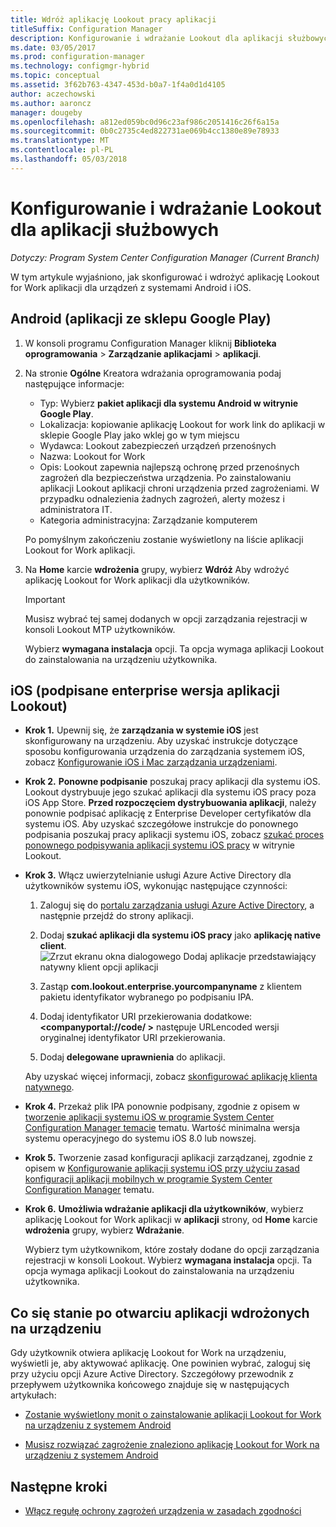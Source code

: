 ```yaml
---
title: Wdróż aplikację Lookout pracy aplikacji
titleSuffix: Configuration Manager
description: Konfigurowanie i wdrażanie Lookout dla aplikacji służbowych.
ms.date: 03/05/2017
ms.prod: configuration-manager
ms.technology: configmgr-hybrid
ms.topic: conceptual
ms.assetid: 3f62b763-4347-453d-b0a7-1f4a0d1d4105
author: aczechowski
ms.author: aaroncz
manager: dougeby
ms.openlocfilehash: a812ed059bc0d96c23af986c2051416c26f6a15a
ms.sourcegitcommit: 0b0c2735c4ed822731ae069b4cc1380e89e78933
ms.translationtype: MT
ms.contentlocale: pl-PL
ms.lasthandoff: 05/03/2018
---
```

# <a name="configure-and-deploy-lookout-for-work-apps"></a>Konfigurowanie i wdrażanie Lookout dla aplikacji służbowych

*Dotyczy: Program System Center Configuration Manager (Current Branch)*

W tym artykule wyjaśniono, jak skonfigurować i wdrożyć aplikację Lookout for Work aplikacji dla urządzeń z systemami Android i iOS.

## <a name="android-google-play-store-app"></a>Android (aplikacji ze sklepu Google Play)
1.  W konsoli programu Configuration Manager kliknij **Biblioteka oprogramowania** > **Zarządzanie aplikacjami** > **aplikacji**.

2.  Na stronie **Ogólne** Kreatora wdrażania oprogramowania podaj następujące informacje:  
    - Typ: Wybierz **pakiet aplikacji dla systemu Android w witrynie Google Play**.
    - Lokalizacja: kopiowanie aplikację Lookout for work link do aplikacji w sklepie Google Play jako wklej go w tym miejscu
    - Wydawca: Lookout zabezpieczeń urządzeń przenośnych
    - Nazwa: Lookout for Work
    - Opis: Lookout zapewnia najlepszą ochronę przed przenośnych zagrożeń dla bezpieczeństwa urządzenia. Po zainstalowaniu aplikacji Lookout aplikacji chroni urządzenia przed zagrożeniami. W przypadku odnalezienia żadnych zagrożeń, alerty możesz i administratora IT.
    - Kategoria administracyjna: Zarządzanie komputerem  

    Po pomyślnym zakończeniu zostanie wyświetlony na liście aplikacji Lookout for Work aplikacji.

3.  Na **Home** karcie **wdrożenia** grupy, wybierz **Wdróż** Aby wdrożyć aplikację Lookout for Work aplikacji dla użytkowników.   
    >[!IMPORTANT]  
    >Musisz wybrać tej samej dodanych w opcji zarządzania rejestracji w konsoli Lookout MTP użytkowników.  

    Wybierz **wymagana instalacja** opcji. Ta opcja wymaga aplikacji Lookout do zainstalowania na urządzeniu użytkownika.  



## <a name="ios-enterprise-signed-version-of-lookout-app"></a>iOS (podpisane enterprise wersja aplikacji Lookout)

- **Krok 1.** Upewnij się, że **zarządzania w systemie iOS** jest skonfigurowany na urządzeniu. Aby uzyskać instrukcje dotyczące sposobu konfigurowania urządzenia do zarządzania systemem iOS, zobacz [Konfigurowanie iOS i Mac zarządzania urządzeniami](/sccm/mdm/deploy-use/enroll-hybrid-ios-mac).

- **Krok 2.** **Ponowne podpisanie** poszukaj pracy aplikacji dla systemu iOS. Lookout dystrybuuje jego szukać aplikacji dla systemu iOS pracy poza iOS App Store. **Przed rozpoczęciem dystrybuowania aplikacji**, należy ponownie podpisać aplikację z Enterprise Developer certyfikatów dla systemu iOS. Aby uzyskać szczegółowe instrukcje do ponownego podpisania poszukaj pracy aplikacji systemu iOS, zobacz [szukać proces ponownego podpisywania aplikacji systemu iOS pracy](https://personal.support.lookout.com/hc/articles/114094038714) w witrynie Lookout.


- **Krok 3.** Włącz uwierzytelnianie usługi Azure Active Directory dla użytkowników systemu iOS, wykonując następujące czynności:
  1.  Zaloguj się do [portalu zarządzania usługi Azure Active Directory](https:/portal.azure.com), a następnie przejdź do strony aplikacji.
  2.  Dodaj **szukać aplikacji dla systemu iOS pracy** jako **aplikację native client**.
  ![Zrzut ekranu okna dialogowego Dodaj aplikacje przedstawiający natywny klient opcji aplikacji](media/aad-add-app.png)

  3. Zastąp **com.lookout.enterprise.yourcompanyname** z klientem pakietu identyfikator wybranego po podpisaniu IPA.
  4.  Dodaj identyfikator URI przekierowania dodatkowe:  **&lt;companyportal://code/ >** następuje URLencoded wersji oryginalnej identyfikator URI przekierowania.
  5.  Dodaj **delegowane uprawnienia** do aplikacji.

  Aby uzyskać więcej informacji, zobacz [skonfigurować aplikację klienta natywnego](/azure/app-service/app-service-mobile-how-to-configure-active-directory-authentication#optional-configure-a-native-client-application).


- **Krok 4.** Przekaż plik IPA ponownie podpisany, zgodnie z opisem w [tworzenie aplikacji systemu iOS w programie System Center Configuration Manager temacie](/sccm/apps/get-started/creating-ios-applications) tematu. Wartość minimalna wersja systemu operacyjnego do systemu iOS 8.0 lub nowszej.


- **Krok 5.** Tworzenie zasad konfiguracji aplikacji zarządzanej, zgodnie z opisem w [Konfigurowanie aplikacji systemu iOS przy użyciu zasad konfiguracji aplikacji mobilnych w programie System Center Configuration Manager](/sccm/apps/deploy-use/configure-ios-apps-with-app-configuration-policies) tematu.


- **Krok 6.** **Umożliwia wdrażanie aplikacji dla użytkowników**, wybierz aplikację Lookout for Work aplikacji w **aplikacji** strony, od **Home** karcie **wdrożenia** grupy, wybierz  **Wdrażanie**.

  Wybierz tym użytkownikom, które zostały dodane do opcji zarządzania rejestracji w konsoli Lookout. Wybierz **wymagana instalacja** opcji. Ta opcja wymaga aplikacji Lookout do zainstalowania na urządzeniu użytkownika.



## <a name="what-happens-when-the-deployed-app-is-opened-on-the-device"></a>Co się stanie po otwarciu aplikacji wdrożonych na urządzeniu

Gdy użytkownik otwiera aplikację Lookout for Work na urządzeniu, wyświetli je, aby aktywować aplikację. One powinien wybrać, zaloguj się przy użyciu opcji Azure Active Directory. Szczegółowy przewodnik z przepływem użytkownika końcowego znajduje się w następujących artykułach:

- [Zostanie wyświetlony monit o zainstalowanie aplikacji Lookout for Work na urządzeniu z systemem Android](/intune-user-help/you-are-prompted-to-install-lookout-for-work-android)

- [Musisz rozwiązać zagrożenie znaleziono aplikację Lookout for Work na urządzeniu z systemem Android](/intune-user-help/you-need-to-resolve-a-threat-found-by-lookout-for-work-android)



## <a name="next-steps"></a>Następne kroki
- [Włącz regułę ochrony zagrożeń urządzenia w zasadach zgodności](enable-device-threat-protection-rule-compliance-policy.md)
